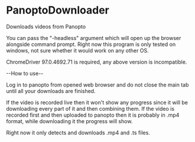 # PanoptoDownloader
Downloads videos from Panopto

You can pass the "-headless" argument which will open up the browser alongside command prompt.
Right now this program is only tested on windows, not sure whether it would work on any other OS.

ChromeDriver 97.0.4692.71 is required, any above version is incompatible.


--How to use--

Log in to panopto from opened web browser and do not close the main tab until all your downloads are finished.

If the video is recorded live then it won't show any progress since it will be downloading every part of it and then combining them. If the video is recorded first and then uploaded to panopto then it is probably in .mp4 format, while downloading it the progress will show. 

Right now it only detects and downloads .mp4 and .ts files.
